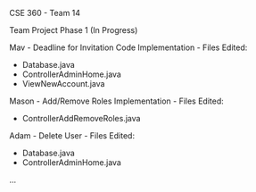 CSE 360 - Team 14

Team Project Phase 1 (In Progress)

Mav - Deadline for Invitation Code Implementation - Files Edited:
  - Database.java
  - ControllerAdminHome.java
  - ViewNewAccount.java

Mason - Add/Remove Roles Implementation - Files Edited:
  - ControllerAddRemoveRoles.java

Adam - Delete User - Files Edited:
  - Database.java
  - ControllerAdminHome.java

...
